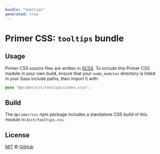 ```yaml
---
bundle: "tooltips"
generated: true
---
```


# Primer CSS: `tooltips` bundle

## Usage

Primer CSS source files are written in [SCSS]. To include this Primer CSS module in your own build, ensure that your `node_modules` directory is listed in your Sass include paths, then import it with:

```scss
@use "@primer/css/tooltips/index.scss";
```

## Build

The `@primer/css` npm package includes a standalone CSS build of this module in `dist/tooltips.css`.

## License

[MIT](https://github.com/primer/css/blob/main/LICENSE) &copy; [GitHub](https://github.com/)


[scss]: https://sass-lang.com/documentation/syntax#scss
